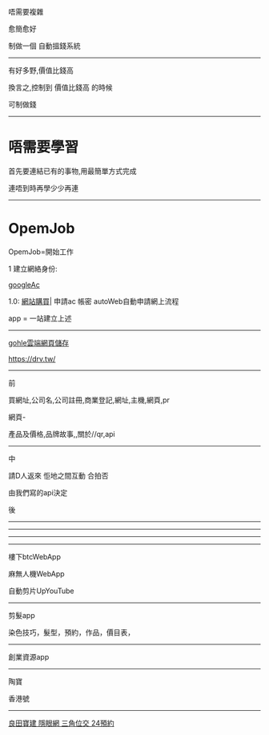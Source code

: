 唔需要複雜

愈簡愈好


制做一個 自動搵錢系統



---

有好多野,價值比錢高

換言之,控制到 價值比錢高 的時候

可制做錢


---


# 唔需要學習

首先要連結已有的事物,用最簡單方式完成

連唔到時再學少少再連











---

# OpemJob

OpemJob=開始工作


1 建立網絡身份:


[googleAc](https://drive.google.com/drive/folders/19YLIe-pmZt3tprno8tkSAfeWJJqVG_w7?usp=sharing)

1.0: [網站購買](https://ifastnet.com/)|
      申請ac 帳密 autoWeb自動申請網上流程

app = 一站建立上述








----




[ gohle雲端網頁儲存](https://softblog.tw/google-drive-2.html/amp)


https://drv.tw/






---


前

買網址,公司名,公司註冊,商業登記,網址,主機,網頁,pr

網頁-

產品及價格,品牌故事,,關於//qr,api

---

中

請D人返來 怇地之間互動 合拍否

由我們寫的api決定

後






























---


---


---


---


樓下btcWebApp

麻無人機WebApp

自動剪片UpYouTube 


---

剪髮app

染色技巧，髮型，預約，作品，價目表，

---

創業資源app

---

陶寶

香港號

---

[良田寶建 隱眼網 三角位交 24預約](https://github.com/mokaki/OpemJob/blob/master/%E9%9A%B1%E7%9C%BC%E7%B6%B2.md)
